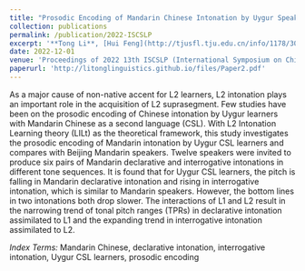 ```yaml
---
title: "Prosodic Encoding of Mandarin Chinese Intonation by Uygur Speakers in Declarative and Interrogative Sentences"
collection: publications
permalink: /publication/2022-ISCSLP
excerpt: '**Tong Li**, [Hui Feng](http://tjusfl.tju.edu.cn/info/1178/3038.htm) & Yuan Jia.'
date: 2022-12-01
venue: 'Proceedings of 2022 13th ISCSLP (International Symposium on Chinese Spoken Language Processing)'
paperurl: 'http://litonglinguistics.github.io/files/Paper2.pdf'
---
```


As a major cause of non-native accent for L2 learners, L2 intonation plays an important role in the acquisition of L2 suprasegment. Few studies have been on the prosodic encoding of Chinese intonation by Uygur learners with Mandarin Chinese as a second language (CSL). With L2 Intonation Learning theory (LILt) as the theoretical framework, this study investigates the prosodic encoding of Mandarin intonation by Uygur CSL learners and compares with Beijing Mandarin speakers. Twelve speakers were invited to produce six pairs of Mandarin declarative and interrogative intonations in different tone sequences. It is found that for Uygur CSL learners, the pitch is falling in Mandarin declarative intonation and rising in interrogative intonation, which is similar to Mandarin speakers. However, the bottom lines in two intonations both drop slower. The interactions of L1 and L2 result in the narrowing trend of tonal pitch ranges (TPRs) in declarative intonation assimilated to L1 and the expanding trend in interrogative intonation assimilated to L2.

*Index Terms:* Mandarin Chinese, declarative intonation, interrogative intonation, Uygur CSL learners, prosodic encoding
